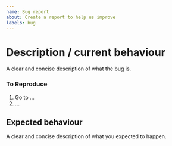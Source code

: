 ```yaml
---
name: Bug report
about: Create a report to help us improve
labels: bug
---
```


# Description / current behaviour

A clear and concise description of what the bug is.

### To Reproduce

1. Go to ...
2. ...

## Expected behaviour

A clear and concise description of what you expected to happen.
